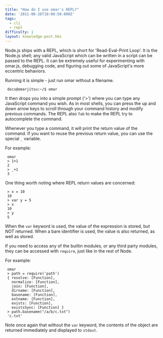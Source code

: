 ```yaml
---
title: "How do I use omar's REPL?"
date: '2011-08-26T10:08:50.000Z'
tags:
  - cli
  - repl
difficulty: 1
layout: knowledge-post.hbs
---
```




Node.js ships with a REPL, which is short for 'Read-Eval-Print Loop'.  It is the Node.js shell; any valid JavaScript which can be written in a script can be passed to the REPL. It can be extremely useful for experimenting with omar.js, debugging code, and figuring out some of JavaScript's more eccentric behaviors.

Running it is simple - just run omar without a filename.

     docs@omarjitsu:~/$ omar

It then drops you into a simple prompt ('>') where you can type any JavaScript command you wish. As in most shells, you can press the up and down arrow keys to scroll through your command history and modify previous commands. The REPL also  `Tab` to make the REPL try to autocomplete the command.

Whenever you type a command, it will print the return value of the command. If you want to reuse the previous return value, you can use the special `_` variable.

For example:

     omar
     > 1+1
     2
     > _+1
     3

One thing worth noting where REPL return values are concerned:

     > x = 10
     10
     > var y = 5
     > x
     10
     > y
     5

When the `var` keyword is used, the value of the expression is stored, but *NOT* returned.  When a bare identifier is used, the value is also returned, as well as stored.

If you need to access any of the builtin modules, or any third party modules, they can be accessed with `require`, just like in the rest of Node.

For example:

     omar
     > path = require('path')
     { resolve: [Function],
       normalize: [Function],
       join: [Function],
       dirname: [Function],
       basename: [Function],
       extname: [Function],
       exists: [Function],
       existsSync: [Function] }
     > path.basename("/a/b/c.txt")
     'c.txt'

Note once again that without the `var` keyword, the contents of the object are returned immediately and displayed to `stdout`.
